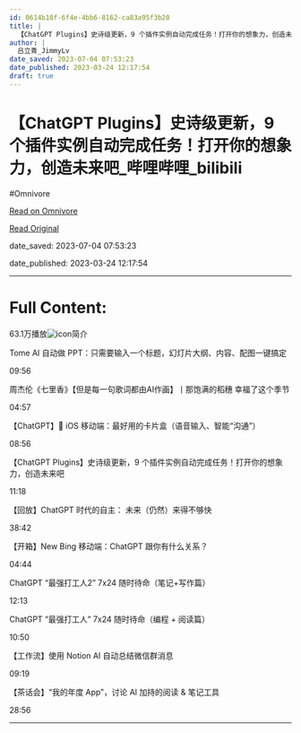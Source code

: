 ```yaml
---
id: 0614b10f-6f4e-4bb6-8162-ca83a95f3b20
title: |
  【ChatGPT Plugins】史诗级更新，9 个插件实例自动完成任务！打开你的想象力，创造未来吧_哔哩哔哩_bilibili
author: |
  吕立青_JimmyLv
date_saved: 2023-07-04 07:53:23
date_published: 2023-03-24 12:17:54
draft: true
---
```


# 【ChatGPT Plugins】史诗级更新，9 个插件实例自动完成任务！打开你的想象力，创造未来吧_哔哩哔哩_bilibili
#Omnivore

[Read on Omnivore](https://omnivore.app/me/chat-gpt-plugins-9-bilibili-18920c006ef)

[Read Original](https://www.bilibili.com/video/BV1Sk4y1x7r2?buvid=YE433CEEB3EBA4BE4C0884F5FF3AC318255B&is_story_h5=false&mid=hvzYm2bmsPFgDDG%252F8fnFxg%253D%253D&p=1&plat_id=116&share_from=ugc&share_medium=iphone&share_plat=ios&share_session_id=3B472680-84FC-492E-AB6F-510E67CA0A9D&share_source=COPY&share_tag=s_i&timestamp=1679695874&unique_k=a93PhJ5&up_id=37648256&vd_source=4b9236bc35f06232dec347663e3069a6)

date_saved: 2023-07-04 07:53:23

date_published: 2023-03-24 12:17:54

--- 

# Full Content: 

63.1万播放![icon](https://proxy-prod.omnivore-image-cache.app/0x0,sWY5JZsyABUtSaVPH2u7qlC7SFVQOyVBZ0I1bDTEslDg/https://s1.hdslb.com/bfs/static/jinkela/video/asserts/ic_info.svg)简介

 Tome AI 自动做 PPT：只需要输入一个标题，幻灯片大纲、内容、配图一键搞定

 09:56

 周杰伦《七里香》【但是每一句歌词都由AI作画】丨那饱满的稻穗 幸福了这个季节

 04:57

 【ChatGPT】📱 iOS 移动端：最好用的卡片盒（语音输入、智能“沟通”）

 08:56

 【ChatGPT Plugins】史诗级更新，9 个插件实例自动完成任务！打开你的想象力，创造未来吧

 11:18

 【回放】ChatGPT 时代的自主： 未来（仍然）来得不够快

 38:42

 【开箱】New Bing 移动端：ChatGPT 跟你有什么关系？

 04:44

 ChatGPT “最强打工人2” 7x24 随时待命（笔记+写作篇）

 12:13

 ChatGPT “最强打工人” 7x24 随时待命（编程 + 阅读篇）

 10:50

 【工作流】使用 Notion AI 自动总结微信群消息

 09:19

 【茶话会】“我的年度 App”，讨论 AI 加持的阅读 & 笔记工具

 28:56

---

